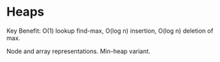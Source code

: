 # Heaps

Key Benefit: O(1) lookup find-max, O(log n) insertion, O(log n) deletion of max.

Node and array representations. Min-heap variant.
